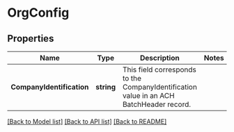 # OrgConfig

## Properties

Name | Type | Description | Notes
------------ | ------------- | ------------- | -------------
**CompanyIdentification** | **string** | This field corresponds to the CompanyIdentification value in an ACH BatchHeader record. | 

[[Back to Model list]](../README.md#documentation-for-models) [[Back to API list]](../README.md#documentation-for-api-endpoints) [[Back to README]](../README.md)


